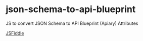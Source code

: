 # json-schema-to-api-blueprint
JS to convert JSON Schema to API Blueprint (Apiary) Attributes

[JSFiddle](https://jsfiddle.net/vwfpqbnr/6/)
